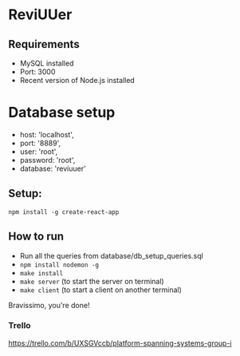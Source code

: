 # ReviUUer

## Requirements
- MySQL installed
- Port: 3000
- Recent version of Node.js installed

# Database setup
- host: 'localhost',
- port: '8889',
- user: 'root',
- password: 'root',
- database: 'reviuuer'

## Setup: 
```
npm install -g create-react-app
```

## How to run
- Run all the queries from database/db_setup_queries.sql
- `npm install nodemon -g`
- `make install`
- `make server` (to start the server on terminal)
- `make client` (to start a client on another terminal)

Bravissimo, you're done!

### Trello
https://trello.com/b/UXSGVccb/platform-spanning-systems-group-i
